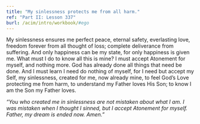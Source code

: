 ```yaml
---
title: "My sinlessness protects me from all harm."
ref: "Part II: Lesson 337"
burl: /acim/intro/workbook/#ego
---
```


My sinlessness ensures me perfect peace, eternal safety, everlasting
love, freedom forever from all thought of loss; complete deliverance
from suffering. And only happiness can be my state, for only happiness
is given me. What must I do to know all this is mine? I must accept
Atonement for myself, and nothing more. God has already done all things
that need be done. And I must learn I need do nothing of myself, for I
need but accept my Self, my sinlessness, created for me, now already
mine, to feel God’s Love protecting me from harm, to understand my
Father loves His Son; to know I am the Son my Father loves.

*“You who created me in sinlessness are not mistaken about what I am. I
was mistaken when I thought I sinned, but I accept Atonement for myself.
Father, my dream is ended now. Amen.”*

